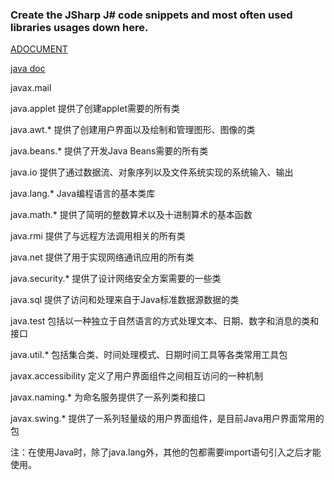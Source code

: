 ### Create the JSharp J# code snippets and most often used libraries usages down here.
[ADOCUMENT](http://www.runoob.com/java/java-basic-syntax.html)

[java doc](http://tool.oschina.net/apidocs/apidoc?api=jdk-zh)

javax.mail 

java.applet    提供了创建applet需要的所有类

java.awt.*    提供了创建用户界面以及绘制和管理图形、图像的类

java.beans.*    提供了开发Java Beans需要的所有类

java.io    提供了通过数据流、对象序列以及文件系统实现的系统输入、输出

java.lang.*    Java编程语言的基本类库

java.math.*     提供了简明的整数算术以及十进制算术的基本函数

java.rmi    提供了与远程方法调用相关的所有类

java.net     提供了用于实现网络通讯应用的所有类

java.security.*    提供了设计网络安全方案需要的一些类

java.sql     提供了访问和处理来自于Java标准数据源数据的类

java.test    包括以一种独立于自然语言的方式处理文本、日期、数字和消息的类和接口

java.util.*    包括集合类、时间处理模式、日期时间工具等各类常用工具包

javax.accessibility    定义了用户界面组件之间相互访问的一种机制

javax.naming.*     为命名服务提供了一系列类和接口

javax.swing.*    提供了一系列轻量级的用户界面组件，是目前Java用户界面常用的包

注：在使用Java时，除了java.lang外，其他的包都需要import语句引入之后才能使用。
